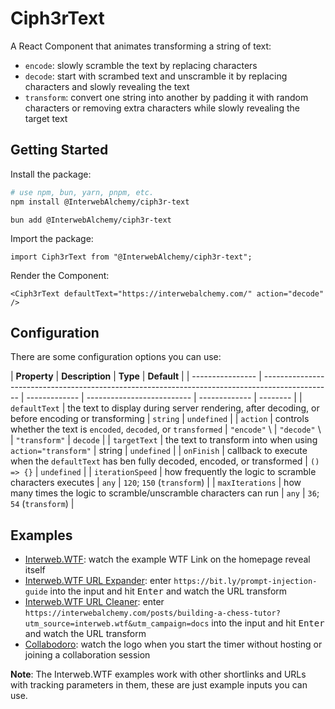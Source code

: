 # Ciph3rText

A React Component that animates transforming a string of text:

- `encode`: slowly scramble the text by replacing characters
- `decode`: start with scrambed text and unscramble it by replacing characters and slowly revealing the text
- `transform`: convert one string into another by padding it with random characters or removing extra characters while slowly revealing the target text

## Getting Started

Install the package:

```sh
# use npm, bun, yarn, pnpm, etc.
npm install @InterwebAlchemy/ciph3r-text
```

```
bun add @InterwebAlchemy/ciph3r-text
```

Import the package:

```tsx
import Ciph3rText from "@InterwebAlchemy/ciph3r-text";
```

Render the Component:

```tsx
<Ciph3rText defaultText="https://interwebalchemy.com/" action="decode" />
```

## Configuration

There are some configuration options you can use:

| **Property**     | **Description**                                                                                 | **Type**      | **Default**                |
| ---------------- | ----------------------------------------------------------------------------------------------- | ------------- | -------------------------- | ------------- | -------- |
| `defaultText`    | the text to display during server rendering, after decoding, or before encoding or transforming | `string`      | `undefined`                |
| `action`         | controls whether the text is `encoded`, `decoded`, or `transformed`                             | `"encode"` \\ | `"decode"` \\              | `"transform"` | `decode` |
| `targetText`     | the text to transform into when using `action="transform"`                                      | string        | `undefined`                |
| `onFinish`       | callback to execute when the `defaultText` has ben fully decoded, encoded, or transformed       | `() => {}`    | `undefined`                |
| `iterationSpeed` | how frequently the logic to scramble characters executes                                        | `any`         | `120`; `150` (`transform`) |
| `maxIterations`  | how many times the logic to scramble/unscramble characters can run                              | `any`         | `36`; `54` (`transform`)   |

## Examples

- [Interweb.WTF](https://www.interweb.wtf/): watch the example WTF Link on the homepage reveal itself
- [Interweb.WTF URL Expander](https://www.interweb.wtf/is/): enter `https://bit.ly/prompt-injection-guide` into the input and hit <kbd>Enter</kbd> and watch the URL transform
- [Interweb.WTF URL Cleaner](https://www.interweb.wtf/clean/): enter `https://interwebalchemy.com/posts/building-a-chess-tutor?utm_source=interweb.wtf&utm_campaign=docs` into the input and hit <kbd>Enter</kbd> and watch the URL transform
- [Collabodoro](https://collabodoro.work/): watch the logo when you start the timer without hosting or joining a collaboration session

**Note**: The Interweb.WTF examples work with other shortlinks and URLs with tracking parameters in them, these are just example inputs you can use.
